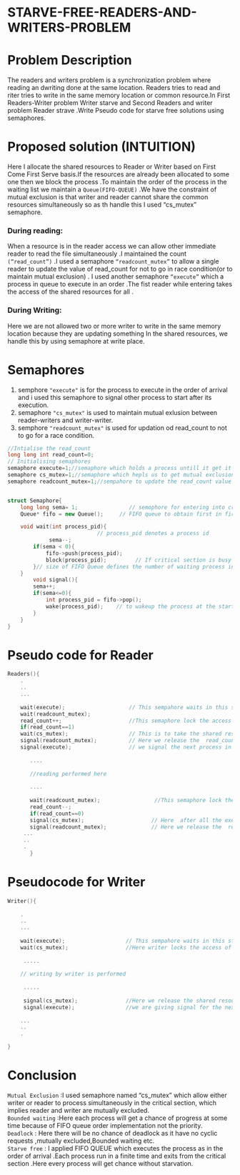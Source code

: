 # STARVE-FREE-READERS-AND-WRITERS-PROBLEM
# Problem Description
The readers and writers problem is a  synchronization problem where reading an dwriting done at the same location. Readers tries to read and riter tries to write in the same memory location or common resource.In First Readers-Writer problem Writer starve and Second Readers and writer problem Reader strave .Write Pseudo code for starve free  solutions using semaphores.
# Proposed solution (INTUITION)
Here I allocate the shared resources to Reader or Writer based on First Come First Serve basis.If the resources are already been allocated to some one then we block the process .To maintain the order of the process in the waiting list we maintain a `Queue(FIFO-QUEUE)` .We have the constraint of mutual exclusion is that writer and reader cannot share the common resources simultaneously so as th handle this I used “cs_mutex” semaphore.
### **During reading:**
When a resource is in the reader access we can allow other immediate reader to read the file simultaneously .I maintained the count `(“read_count”)` .I used a semaphore `“readcount_mutex”` to allow a single reader to update the value of read_count for not to go in race condition(or to maintain mutual exclusion) . 
I used another semaphore `“execute”`  which a process in queue to execute in an order .The fist reader while entering takes the access of the shared resources for all . 
### **During Writing:**
Here we are not allowed two or more writer to write in the same memory location because they are updating something In the shared resources, we handle this by using semaphore at write place.

# Semaphores
1. semphore `"execute"` is for the process to execute in the order of arrival and i used this semaphore to signal other process to start after its execution.
2. semaphore  `"cs_mutex"` is used to maintain mutual exlusion between reader-writers and writer-writer.
3. semphore ``"readcount_mutex"`` is used for updation od read_count to not to go for a race condition.

```C++
//Intialise the read_count
long long int read_count=0;
// Initialising semaphores
semaphore execute=1;//semaphore which holds a process untill it get it's execution turn from the FIFO Queue
semaphore cs_mutex=1;//semaphore which hepls us to get mutual exclusion between writer and readers(cs can operate ony one function either read ot write at a time)
semaphore readcount_mutex=1;//sempahore to update the read_count value one at a time


struct Semaphore{
    long long sema= 1;                // semophore for entering into critical section
    Queue* fifo = new Queue();     // FIFO queue to obtain first in first serve basis

    void wait(int process_pid){
                            // process_pid denotes a process id
             sema--;
        if(sema < 0){
            fifo->push(process_pid);
            block(process_pid);         // If critical section is busy we add the current invoking process to  fifi queue  
        }// size of FIFO Queue defines the number of waiting process in the queue
    }
        void signal(){
        sema++;
        if(sema<=0){
            int process_pid = fifo->pop();
            wake(process_pid);    // to wakeup the process at the starting of the queue with pid
        }
    }
}
``` 

# Pseudo code for Reader 
```C++
Readers(){
    .
    ..
    ...
    
    wait(execute);                    // This sempahore waits in this step till it turn get for execution from the FIFO QUEUE(pop(process));
    wait(readcount_mutex);
    read_count++;                     //This semaphore lock the access of read_count to update the read value one at a time 
    if(read_count==1) 
    wait(cs_mutex);                   // This is to take the shared resources by the first reader from  the consequtive readers 
    signal(readcount_mutex);          // Here we release the  read_count  access to future updation
    signal(execute);                  // we signal the next process in queue for their execution turn it may be areader or the writer
    
       ....
       
       //reading performed here
       
       ....
       
       wait(readcount_mutex);                 //This semaphore lock the access of read_count to update the read value one at a time 
       read_count--;
       if(read_count==0)  
       signal(cs_mutex);                     // Here  after all the execution of consequtive readers we release the acccess of (CS) or shared resources to tyhe                                                       writer in their turn 
       signal(readcount_mutex);              // Here we release the  read_count  access to future updation
     ...
     ..
     .
       } 
  ```     
# Pseudocode for Writer
```C++
Writer(){
    
    .
    ..
    ...
       
    wait(execute);                   // This sempahore waits in this step till it turn get for execution from the FIFO QUEUE(pop(process));
    wait(cs_mutex);                  //Here writer locks the access of shared resources for readers and other writers too. 
     
     .....
     
    // writing by writer is performed
     
     .....
     
     signal(cs_mutex);               //Here we release the shared resources by the writers for the next process
     signal(execute);                //we are giving signal for the next process from the FIFO QUEUE to be exceuted next
    
    ...
    ..
    .

} 
```




# Conclusion
`Mutual Exclusion` :I used semaphore named “cs_mutex” which allow either writer or reader to process simultaneously in the critical section, which implies reader and writer are mutually excluded.<br>
`Bounded waiting` :Here each process will get a chance of progress at some time because of FIFO queue order implementation not the priority.<br>
`Deadlock` : Here there will be no chance of deadlock as it have no cyclic requests ,mutually excluded,Bounded waiting etc.<br>
`Starve free` : I applied FIFO QUEUE which executes the process as in the order of arrival .Each process run in a finite time and exits from the critical section .Here every process will get chance without starvation.<br>
